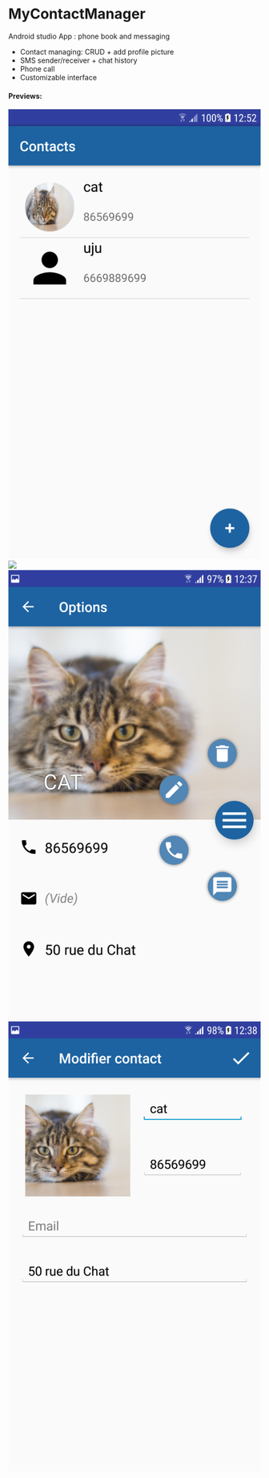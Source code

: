 # MyContactManager
Android studio App : phone book and messaging

- Contact managing: CRUD + add profile picture
- SMS sender/receiver + chat history
- Phone call
- Customizable interface

<h4>Previews:</h4>

![img](list_screen.png?raw=true)
<img src="https://github.com/list_screen.png" width="48">
![img](info_screen.png?raw=true)
![img](edit_screen.png?raw=true)
